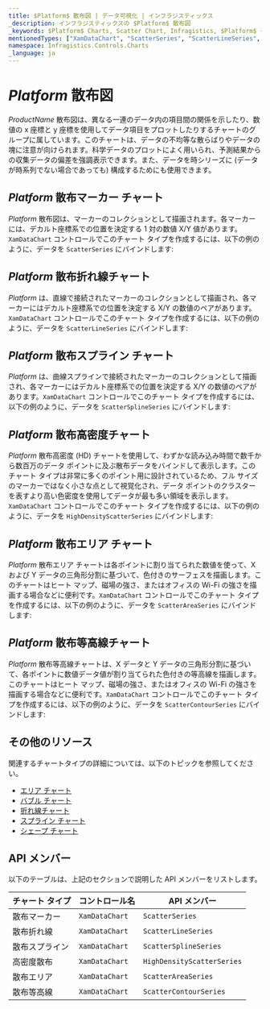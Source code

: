 ```yaml
---
title: $Platform$ 散布図 | データ可視化 | インフラジスティックス
_description: インフラジスティックスの $Platform$ 散布図
_keywords: $Platform$ Charts, Scatter Chart, Infragistics, $Platform$ チャート, 散布図, インフラジスティックス
mentionedTypes: ["XamDataChart", "ScatterSeries", "ScatterLineSeries", "ScatterSplineSeries", "HighDensityScatterSeries", "ScatterAreaSeries", "ScatterContourSeries", 'Series']
namespace: Infragistics.Controls.Charts
_language: ja
---
```

# $Platform$ 散布図

$ProductName$ 散布図は、異なる一連のデータ内の項目間の関係を示したり、数値の x 座標と y 座標を使用してデータ項目をプロットしたりするチャートのグループに属しています。このチャートは、データの不均等な散らばりやデータの塊に注意が向けられます。科学データのプロットによく用いられ、予測結果からの収集データの偏差を強調表示できます。また、データを時シリーズに (データが時系列でない場合であっても) 構成するためにも使用できます。

## $Platform$ 散布マーカー チャート

$Platform$ 散布図は、マーカーのコレクションとして描画されます。各マーカーには、デカルト座標系での位置を決定する 1 対の数値 X/Y 値があります。`XamDataChart` コントロールでこのチャート タイプを作成するには、以下の例のように、データを `ScatterSeries` にバインドします:

<code-view style="height: 600px"
           data-demos-base-url="{environment:dvDemosBaseUrl}"
           iframe-src="{environment:dvDemosBaseUrl}/charts/data-chart-scatter-point-chart"
           github-src="charts/data-chart/scatter-point-chart"
           alt="$Platform$ 散布マーカー チャート" >
</code-view>

<div class="divider--half"></div>

## $Platform$ 散布折れ線チャート

$Platform$ は、直線で接続されたマーカーのコレクションとして描画され、各マーカーにはデカルト座標系での位置を決定する X/Y の数値のペアがあります。`XamDataChart` コントロールでこのチャート タイプを作成するには、以下の例のように、データを `ScatterLineSeries` にバインドします:

<code-view style="height: 600px"
           data-demos-base-url="{environment:dvDemosBaseUrl}"
           iframe-src="{environment:dvDemosBaseUrl}/charts/data-chart-scatter-line-chart"
           github-src="charts/data-chart/scatter-line-chart"
           alt="$Platform$ 散布折れ線チャート" >
</code-view>

<div class="divider--half"></div>

## $Platform$ 散布スプライン チャート

$Platform$ は、曲線スプラインで接続されたマーカーのコレクションとして描画され、各マーカーにはデカルト座標系での位置を決定する X/Y の数値のペアがあります。`XamDataChart` コントロールでこのチャート タイプを作成するには、以下の例のように、データを `ScatterSplineSeries` にバインドします:

<code-view style="height: 600px"
           data-demos-base-url="{environment:dvDemosBaseUrl}"
           iframe-src="{environment:dvDemosBaseUrl}/charts/data-chart-scatter-spline-chart"
           github-src="charts/data-chart/scatter-spline-chart"
           alt="$Platform$ 散布スプライン チャート" >
</code-view>

<div class="divider--half"></div>

## $Platform$ 散布高密度チャート

$Platform$ 散布高密度 (HD) チャートを使用して、わずかな読み込み時間で数千から数百万のデータ ポイントに及ぶ散布データをバインドして表示します。このチャート タイプは非常に多くのポイント用に設計されているため、フル サイズのマーカーではなく小さな点として視覚化され、データ ポイントのクラスターを表すより高い色密度を使用してデータが最も多い領域を表示します。`XamDataChart` コントロールでこのチャート タイプを作成するには、以下の例のように、データを `HighDensityScatterSeries` にバインドします:

<code-view style="height: 600px"
           data-demos-base-url="{environment:dvDemosBaseUrl}"
           iframe-src="{environment:dvDemosBaseUrl}/charts/data-chart-type-scatter-hd-series"
           github-src="charts/data-chart/type-scatter-hd-series"
           alt="$Platform$ 散布 HD チャート" >
</code-view>

<div class="divider--half"></div>

## $Platform$ 散布エリア チャート

$Platform$ 散布エリア チャートは各ポイントに割り当てられた数値を使って、X および Y データの三角形分割に基づいて、色付きのサーフェスを描画します。このチャートはヒート マップ、磁場の強さ、またはオフィスの Wi-Fi の強さを描画する場合などに便利です。`XamDataChart` コントロールでこのチャート タイプを作成するには、以下の例のように、データを `ScatterAreaSeries` にバインドします:

<code-view style="height: 600px"
           data-demos-base-url="{environment:dvDemosBaseUrl}"
           iframe-src="{environment:dvDemosBaseUrl}/charts/data-chart-type-scatter-area-series"
           github-src="charts/data-chart/type-scatter-area-series"
           alt="$Platform$ 散布エリア チャート" >
</code-view>

<div class="divider--half"></div>

## $Platform$ 散布等高線チャート

$Platform$ 散布等高線チャートは、X データと Y データの三角形分割に基づいて、各ポイントに数値データ値が割り当てられた色付きの等高線を描画します。このチャートはヒート マップ、磁場の強さ、またはオフィスの Wi-Fi の強さを描画する場合などに便利です。`XamDataChart` コントロールでこのチャート タイプを作成するには、以下の例のように、データを `ScatterContourSeries` にバインドします:

<code-view style="height: 600px"
           data-demos-base-url="{environment:dvDemosBaseUrl}"
           iframe-src="{environment:dvDemosBaseUrl}/charts/data-chart-type-scatter-contour-series"
           github-src="charts/data-chart/type-scatter-contour-series"
           alt="$Platform$ 散布等高線チャート" >
</code-view>

<div class="divider--half"></div>

## その他のリソース

関連するチャートタイプの詳細については、以下のトピックを参照してください。

- [エリア チャート](area-chart.md)
- [バブル チャート](bubble-chart.md)
- [折れ線チャート](line-chart.md)
- [スプライン チャート](spline-chart.md)
- [シェープ チャート](shape-chart.md)

## API メンバー

以下のテーブルは、上記のセクションで説明した API メンバーをリストします。

チャート タイプ                  | コントロール名   | API メンバー
----------------------------|----------------|------------------------
散布マーカー              | `XamDataChart` | `ScatterSeries`
散布折れ線                | `XamDataChart` | `ScatterLineSeries`
散布スプライン              | `XamDataChart` | `ScatterSplineSeries`
高密度散布        | `XamDataChart` | `HighDensityScatterSeries`
散布エリア                | `XamDataChart` | `ScatterAreaSeries`
散布等高線             | `XamDataChart` | `ScatterContourSeries`
